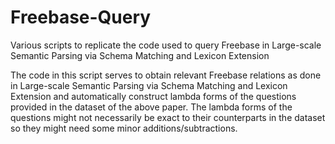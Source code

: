 # Freebase-Query
Various scripts to replicate the code used to query Freebase in Large-scale Semantic Parsing via Schema Matching and Lexicon Extension

The code in this script serves to obtain relevant Freebase relations as done in Large-scale Semantic Parsing via Schema Matching and Lexicon Extension and automatically construct lambda forms of the questions provided in the dataset of the above paper. The lambda forms of the questions might not necessarily be exact to their counterparts in the dataset so they might need some minor additions/subtractions.
